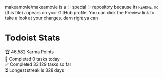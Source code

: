makeamovie/makeamovie is a ✨ special ✨ repository because its `README.md` (this file) appears on your GitHub profile.
You can click the Preview link to take a look at your changes. darn right ya can

# Todoist Stats

<!-- TODO-IST:START -->
🏆  46,582 Karma Points           
🌸  Completed 0 tasks today           
✅  Completed 33,129 tasks so far           
⏳  Longest streak is 328 days
<!-- TODO-IST:END -->